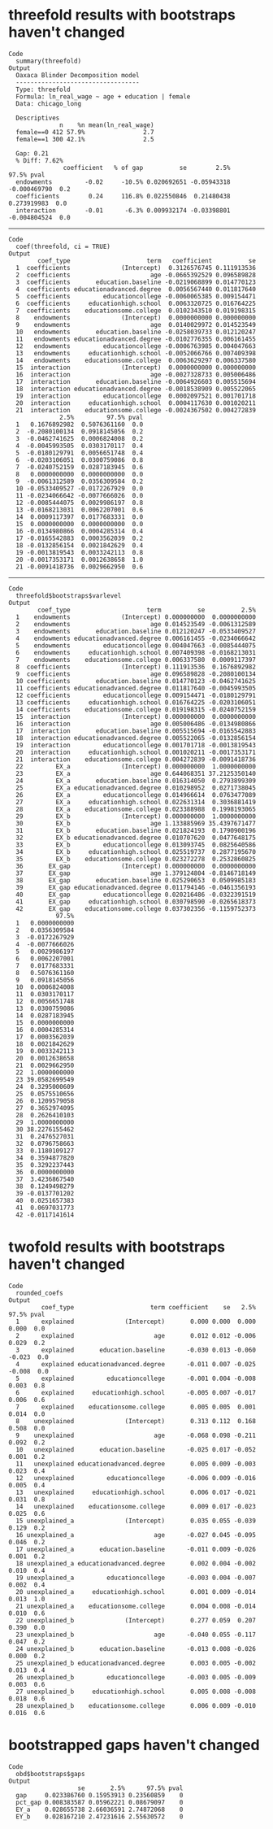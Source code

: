 # threefold results with bootstraps haven't changed

    Code
      summary(threefold)
    Output
      Oaxaca Blinder Decomposition model
      ----------------------------------
      Type: threefold
      Formula: ln_real_wage ~ age + education | female
      Data: chicago_long
      
      Descriptives
                  n    %n mean(ln_real_wage)
      female==0 412 57.9%                2.7
      female==1 300 42.1%                2.5
      
      Gap: 0.21
      % Diff: 7.62%
                   coefficient   % of gap          se        2.5%        97.5% pval
      endowments         -0.02     -10.5% 0.020692651 -0.05943318 -0.000469790  0.2
      coefficients        0.24     116.8% 0.022550846  0.21480438  0.273919983  0.0
      interaction        -0.01      -6.3% 0.009932174 -0.03398801 -0.004804524  0.0

---

    Code
      coef(threefold, ci = TRUE)
    Output
            coef_type                     term   coefficient          se
      1  coefficients              (Intercept)  0.3126576745 0.111913536
      2  coefficients                      age -0.0665392529 0.096589828
      3  coefficients       education.baseline -0.0219068899 0.014770123
      4  coefficients educationadvanced.degree  0.0056567440 0.011817640
      5  coefficients         educationcollege -0.0060065385 0.009154471
      6  coefficients     educationhigh.school  0.0063320725 0.016764225
      7  coefficients    educationsome.college  0.0102343510 0.019198315
      8    endowments              (Intercept)  0.0000000000 0.000000000
      9    endowments                      age  0.0140029972 0.014523549
      10   endowments       education.baseline -0.0258039733 0.012120247
      11   endowments educationadvanced.degree -0.0102776355 0.006161455
      12   endowments         educationcollege -0.0006763985 0.004047663
      13   endowments     educationhigh.school -0.0052066766 0.007409398
      14   endowments    educationsome.college  0.0063629297 0.006337580
      15  interaction              (Intercept)  0.0000000000 0.000000000
      16  interaction                      age -0.0027328733 0.005006486
      17  interaction       education.baseline -0.0064926603 0.005515694
      18  interaction educationadvanced.degree -0.0018538909 0.005522065
      19  interaction         educationcollege  0.0002097521 0.001701718
      20  interaction     educationhigh.school  0.0004117630 0.001020211
      21  interaction    educationsome.college -0.0024367502 0.004272839
                  2.5%         97.5% pval
      1   0.1676892982  0.5076361160  0.0
      2  -0.2080100134  0.0918145056  0.2
      3  -0.0462741625  0.0006824008  0.2
      4  -0.0045993505  0.0303170117  0.4
      5  -0.0180129791  0.0056651748  0.4
      6  -0.0203106051  0.0300759086  0.8
      7  -0.0240752159  0.0287183945  0.6
      8   0.0000000000  0.0000000000  0.0
      9  -0.0061312589  0.0356309584  0.2
      10 -0.0533409527 -0.0172267929  0.0
      11 -0.0234066642 -0.0077666026  0.0
      12 -0.0085444075  0.0029986197  0.8
      13 -0.0168213031  0.0062207001  0.6
      14  0.0009117397  0.0177683331  0.0
      15  0.0000000000  0.0000000000  0.0
      16 -0.0134980866  0.0004285314  0.4
      17 -0.0165542883  0.0003562039  0.2
      18 -0.0132856154  0.0021842629  0.4
      19 -0.0013819543  0.0033242113  0.8
      20 -0.0017353171  0.0012638658  1.0
      21 -0.0091418736  0.0029662950  0.6

---

    Code
      threefold$bootstraps$varlevel
    Output
            coef_type                     term          se          2.5%
      1    endowments              (Intercept) 0.000000000  0.0000000000
      2    endowments                      age 0.014523549 -0.0061312589
      3    endowments       education.baseline 0.012120247 -0.0533409527
      4    endowments educationadvanced.degree 0.006161455 -0.0234066642
      5    endowments         educationcollege 0.004047663 -0.0085444075
      6    endowments     educationhigh.school 0.007409398 -0.0168213031
      7    endowments    educationsome.college 0.006337580  0.0009117397
      8  coefficients              (Intercept) 0.111913536  0.1676892982
      9  coefficients                      age 0.096589828 -0.2080100134
      10 coefficients       education.baseline 0.014770123 -0.0462741625
      11 coefficients educationadvanced.degree 0.011817640 -0.0045993505
      12 coefficients         educationcollege 0.009154471 -0.0180129791
      13 coefficients     educationhigh.school 0.016764225 -0.0203106051
      14 coefficients    educationsome.college 0.019198315 -0.0240752159
      15  interaction              (Intercept) 0.000000000  0.0000000000
      16  interaction                      age 0.005006486 -0.0134980866
      17  interaction       education.baseline 0.005515694 -0.0165542883
      18  interaction educationadvanced.degree 0.005522065 -0.0132856154
      19  interaction         educationcollege 0.001701718 -0.0013819543
      20  interaction     educationhigh.school 0.001020211 -0.0017353171
      21  interaction    educationsome.college 0.004272839 -0.0091418736
      22         EX_a              (Intercept) 0.000000000  1.0000000000
      23         EX_a                      age 0.644068351 37.2125350140
      24         EX_a       education.baseline 0.016314050  0.2793899309
      25         EX_a educationadvanced.degree 0.010298952  0.0271738045
      26         EX_a         educationcollege 0.014966614  0.0763477089
      27         EX_a     educationhigh.school 0.022631314  0.3036881419
      28         EX_a    educationsome.college 0.023388988  0.1998193065
      29         EX_b              (Intercept) 0.000000000  1.0000000000
      30         EX_b                      age 1.133885969 35.4397671477
      31         EX_b       education.baseline 0.021824193  0.1790900196
      32         EX_b educationadvanced.degree 0.010707620  0.0477648175
      33         EX_b         educationcollege 0.013093745  0.0825640586
      34         EX_b     educationhigh.school 0.025519737  0.2877195670
      35         EX_b    educationsome.college 0.023272278  0.2532860825
      36       EX_gap              (Intercept) 0.000000000  0.0000000000
      37       EX_gap                      age 1.379124804 -0.8146718149
      38       EX_gap       education.baseline 0.025290653  0.0509985183
      39       EX_gap educationadvanced.degree 0.011794146 -0.0461356193
      40       EX_gap         educationcollege 0.020216486 -0.0322391519
      41       EX_gap     educationhigh.school 0.030798590 -0.0265618373
      42       EX_gap    educationsome.college 0.037302356 -0.1159752373
                 97.5%
      1   0.0000000000
      2   0.0356309584
      3  -0.0172267929
      4  -0.0077666026
      5   0.0029986197
      6   0.0062207001
      7   0.0177683331
      8   0.5076361160
      9   0.0918145056
      10  0.0006824008
      11  0.0303170117
      12  0.0056651748
      13  0.0300759086
      14  0.0287183945
      15  0.0000000000
      16  0.0004285314
      17  0.0003562039
      18  0.0021842629
      19  0.0033242113
      20  0.0012638658
      21  0.0029662950
      22  1.0000000000
      23 39.0582699549
      24  0.3295000609
      25  0.0575510656
      26  0.1209579058
      27  0.3652974095
      28  0.2626410103
      29  1.0000000000
      30 38.2276155462
      31  0.2476527031
      32  0.0796758663
      33  0.1180109127
      34  0.3594877820
      35  0.3292237443
      36  0.0000000000
      37  3.4236867540
      38  0.1249498279
      39 -0.0137701202
      40  0.0251657383
      41  0.0697031773
      42 -0.0117141614

# twofold results with bootstraps haven't changed

    Code
      rounded_coefs
    Output
             coef_type                     term coefficient    se   2.5%  97.5% pval
      1      explained              (Intercept)       0.000 0.000  0.000  0.000  0.0
      2      explained                      age       0.012 0.012 -0.006  0.029  0.2
      3      explained       education.baseline      -0.030 0.013 -0.060 -0.023  0.0
      4      explained educationadvanced.degree      -0.011 0.007 -0.025 -0.008  0.0
      5      explained         educationcollege      -0.001 0.004 -0.008  0.003  0.8
      6      explained     educationhigh.school      -0.005 0.007 -0.017  0.006  0.6
      7      explained    educationsome.college       0.005 0.005  0.001  0.014  0.0
      8    unexplained              (Intercept)       0.313 0.112  0.168  0.508  0.0
      9    unexplained                      age      -0.068 0.098 -0.211  0.092  0.2
      10   unexplained       education.baseline      -0.025 0.017 -0.052  0.001  0.2
      11   unexplained educationadvanced.degree       0.005 0.009 -0.003  0.023  0.4
      12   unexplained         educationcollege      -0.006 0.009 -0.016  0.005  0.4
      13   unexplained     educationhigh.school       0.006 0.017 -0.021  0.031  0.8
      14   unexplained    educationsome.college       0.009 0.017 -0.023  0.025  0.6
      15 unexplained_a              (Intercept)       0.035 0.055 -0.039  0.129  0.2
      16 unexplained_a                      age      -0.027 0.045 -0.095  0.046  0.2
      17 unexplained_a       education.baseline      -0.011 0.009 -0.026  0.001  0.2
      18 unexplained_a educationadvanced.degree       0.002 0.004 -0.002  0.010  0.4
      19 unexplained_a         educationcollege      -0.003 0.004 -0.007  0.002  0.4
      20 unexplained_a     educationhigh.school       0.001 0.009 -0.014  0.013  1.0
      21 unexplained_a    educationsome.college       0.004 0.008 -0.014  0.010  0.6
      22 unexplained_b              (Intercept)       0.277 0.059  0.207  0.390  0.0
      23 unexplained_b                      age      -0.040 0.055 -0.117  0.047  0.2
      24 unexplained_b       education.baseline      -0.013 0.008 -0.026  0.000  0.2
      25 unexplained_b educationadvanced.degree       0.003 0.005 -0.002  0.013  0.4
      26 unexplained_b         educationcollege      -0.003 0.005 -0.009  0.003  0.6
      27 unexplained_b     educationhigh.school       0.005 0.008 -0.008  0.018  0.6
      28 unexplained_b    educationsome.college       0.006 0.009 -0.010  0.016  0.6

# bootstrapped gaps haven't changed

    Code
      obd$bootstraps$gaps
    Output
                       se       2.5%      97.5% pval
      gap     0.023386760 0.15953913 0.23560859    0
      pct_gap 0.008383587 0.05962221 0.08679097    0
      EY_a    0.028655738 2.66036591 2.74872068    0
      EY_b    0.028167210 2.47231616 2.55630572    0

